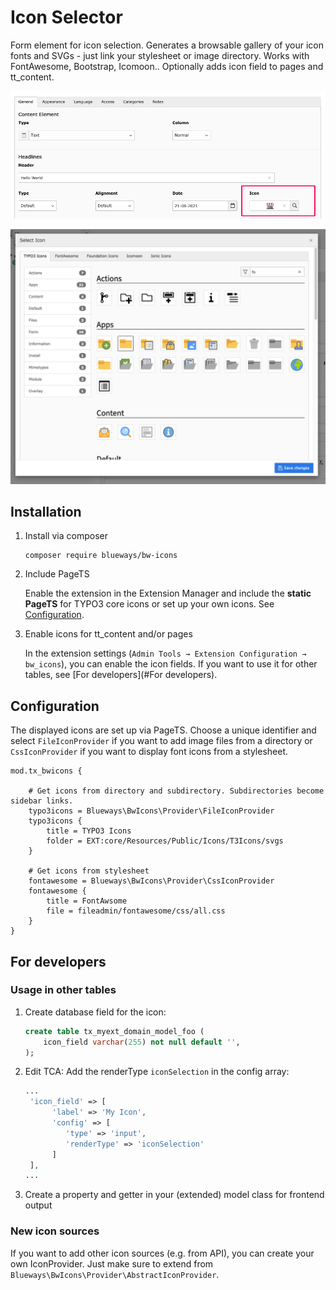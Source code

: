 # Icon Selector

Form element for icon selection. Generates a browsable gallery of your icon fonts and SVGs - just link your stylesheet
or image directory. Works with FontAwesome, Bootstrap, Icomoon.. Optionally adds icon field to pages and tt_content.

![Backend Form](Documentation/Images/backend1.jpg)

![Backend Form](Documentation/Images/gallery.jpg)

## Installation

1. Install via composer
   ``` {.bash}
   composer require blueways/bw-icons
   ```

2. Include PageTS
   
   Enable the extension in the Extension Manager and include the **static PageTS** for TYPO3 core icons or set up your own icons. See [Configuration](#Configuration).

3. Enable icons for tt_content and/or pages
   
   In the extension settings (`Admin Tools → Extension Configuration → bw_icons`), you can enable the icon fields. If
   you want to use it for other tables, see [For developers](#For developers).

## Configuration

The displayed icons are set up via PageTS. Choose a unique identifier and select `FileIconProvider` if you want to add
image files from a directory or `CssIconProvider` if you want to display font icons from a stylesheet.

```
mod.tx_bwicons {

    # Get icons from directory and subdirectory. Subdirectories become sidebar links.
    typo3icons = Blueways\BwIcons\Provider\FileIconProvider
    typo3icons {
        title = TYPO3 Icons
        folder = EXT:core/Resources/Public/Icons/T3Icons/svgs
    }

    # Get icons from stylesheet
    fontawesome = Blueways\BwIcons\Provider\CssIconProvider
    fontawesome {
        title = FontAwsome
        file = fileadmin/fontawesome/css/all.css
    }
}
```

## For developers

### Usage in other tables

1. Create database field for the icon:
   ```sql
   create table tx_myext_domain_model_foo (
       icon_field varchar(255) not null default '',
   );
   ```

2. Edit TCA: Add the renderType `iconSelection` in the config array:
   ```php
   ...
    'icon_field' => [
         'label' => 'My Icon',
         'config' => [
            'type' => 'input',
            'renderType' => 'iconSelection'
         ]
    ],
   ...
   ```

3. Create a property and getter in your (extended) model class for frontend output

### New icon sources

If you want to add other icon sources (e.g. from API), you can create your own IconProvider. Just make sure to extend from `Blueways\BwIcons\Provider\AbstractIconProvider`.

